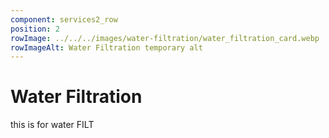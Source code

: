 ```yaml
---
component: services2_row
position: 2
rowImage: ../../../images/water-filtration/water_filtration_card.webp
rowImageAlt: Water Filtration temporary alt
---
```

#  Water Filtration

this is for water FILT
